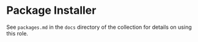 # Package Installer
See `packages.md` in the `docs` directory of the collection for details on using this role.
